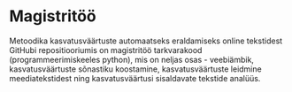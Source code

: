 # Magistritöö
Metoodika kasvatusväärtuste automaatseks eraldamiseks online tekstidest
GitHubi repositiooriumis on magistritöö tarkvarakood (programmeerimiskeeles python), mis on neljas osas - veebiämbik, kasvatusväärtuste sõnastiku koostamine, kasvatusväärtuste leidmine meediatekstidest ning kasvatusväärtusi sisaldavate tekstide analüüs. 

